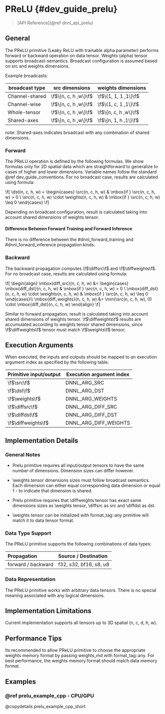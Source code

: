 PReLU {#dev_guide_prelu}
============================

>
> [API Reference](@ref dnnl_api_prelu)
>

## General

The PReLU primitive (Leaky ReLU with trainable alpha parameter) performs
forward or backward operation on data tensor. Weights (alpha) tensor supports
broadcast-semantics. Broadcast configuration is assumed based on src and
weights dimensions.

Example broadcasts:

| broadcast type  | src dimensions       | weights dimensions   |
| ---             | ---                  | ---                  |
| Channel-shared  | \f$\{n, c, h ,w\}\f$ | \f$\{1, 1, 1 ,1\}\f$ |
| Channel-wise    | \f$\{n, c, h ,w\}\f$ | \f$\{1, c, 1 ,1\}\f$ |
| Whole-tensor    | \f$\{n, c, h ,w\}\f$ | \f$\{n, c, h ,w\}\f$ |
| Shared-axes     | \f$\{n, c, h ,w\}\f$ | \f$\{n, 1, h ,1\}\f$ |

note: Shared-axes indicates broadcast with any combination of shared
dimensions.

### Forward

The PReLU operation is defined by the following formulas.
We show formulas only for 2D spatial data which are straightforward to
generalize to cases of higher and lower dimensions. Variable names follow the
standard @ref dev_guide_conventions.
For no broadcast case, results are calculated using formula:

\f[
    \dst(n, c, h, w) =
        \begin{cases}
        \src(n, c, h, w)  & \mbox{if } \src(n, c, h, w) > 0 \\
        \src(n, c, h, w) \cdot \weights(n, c, h, w) & \mbox{if }
        \src(n, c, h, w) \leq 0
        \end{cases}
\f]

Depending on broadcast configuration, result is calculated taking into account
shared dimensions of weights tensor.

#### Difference Between Forward Training and Forward Inference

There is no difference between the #dnnl_forward_training
and #dnnl_forward_inference propagation kinds.

### Backward

The backward propagation computes \f$\diffsrc\f$ and \f$\diffweights\f$.
For no broadcast case, results are calculated using formula:

\f[
    \begin{align}
    \mbox{diff_src}(n, c, h, w) &=
        \begin{cases}
        \mbox{diff_dst}(n, c, h, w)  & \mbox{if } \src(n, c, h, w) > 0 \\
        \mbox{diff_dst}(n, c, h, w) \cdot \weights(n, c, h, w) &
        \mbox{if } \src(n, c, h, w) \leq 0
        \end{cases}\\\\
    \mbox{diff_weights}(n, c, h, w) &=
        \min(\src(n, c, h, w), 0) \cdot \mbox{diff_dst}(n, c, h, w)
    \end{align}
\f]

Similar to forward propagation, result is calculated taking into
account shared dimensions of weights tensor.
\f$\diffweights\f$ results are accumulated according to weights tensor shared
dimensions, since \f$\diffweights\f$ tensor must match \f$\weights\f$ tensor.


## Execution Arguments
When executed, the inputs and outputs should be mapped to an execution
argument index as specified by the following table.

| Primitive input/output | Execution argument index  |
| ---                    | ---                       |
| \f$\src\f$             | DNNL_ARG_SRC              |
| \f$\dst\f$             | DNNL_ARG_DST              |
| \f$\weights\f$         | DNNL_ARG_WEIGHTS          |
| \f$\diffsrc\f$         | DNNL_ARG_DIFF_SRC         |
| \f$\diffdst\f$         | DNNL_ARG_DIFF_DST         |
| \f$\diffweights\f$     | DNNL_ARG_DIFF_WEIGHTS     |


## Implementation Details

### General Notes

 * Prelu primitive requires all input/output tensors to have the
   same number of dimensions. Dimension sizes can differ however.

 * \weights tensor dimensions sizes must follow broadcast semantics.
   Each dimension can either equal corresponding data dimension or
   equal 1 - to indicate that dimension is shared.

 * Prelu primitive requires that \diffweights tensor has exact same dimensions
   sizes as \weights tensor, \diffsrc as src and \diffdst as dst.

 * \weights tensor can be initialized with format_tag::any
   primitive will match it to data tensor format.

### Data Type Support

The PReLU primitive supports the following combinations of data types:

| Propagation        | Source / Destination   |
| :--                | :--                    |
| forward / backward | f32, s32, bf16, s8, u8 |

### Data Representation

The PReLU primitive works with arbitrary data tensors. There is no special
meaning associated with any logical dimensions.

## Implementation Limitations

Current implementation supports all tensors up to 3D spatial (n, c, d, h, w).

## Performance Tips

Its recommended to allow PReLU primitive to choose the appropriate weights
memory format by passing weights_md with format_tag::any.
For best performance, the weights memory format should match
data memory format.

## Examples

### @ref prelu_example_cpp - CPU/GPU

@copydetails prelu_example_cpp_short
